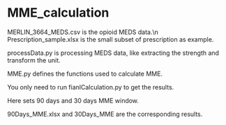 # MME_calculation

MERLIN_3664_MEDS.csv is the opioid MEDS data.\n
Prescription_sample.xlsx is the small subset of prescription as example.


processData.py is processing MEDS data, like extracting the strength and transform the unit.

MME.py defines the functions used to calculate MME.

You only need to run fianlCalculation.py to get the results.


Here sets 90 days and 30 days MME window.

90Days_MME.xlsx and 30Days_MME are the corresponding results.

